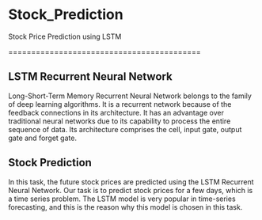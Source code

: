 # Stock_Prediction
Stock Price Prediction using LSTM


==========================================

## LSTM Recurrent Neural Network

Long-Short-Term Memory Recurrent Neural Network belongs to the family of deep learning algorithms. It is a recurrent network because of the feedback connections in its architecture. It has an advantage over traditional neural networks due to its capability to process the entire sequence of data. Its architecture comprises the cell, input gate, output gate and forget gate. 

## Stock Prediction

In this task, the future stock prices are predicted using the LSTM Recurrent Neural Network. Our task is to predict stock prices for a few days, which is a time series problem. The LSTM model is very popular in time-series forecasting, and this is the reason why this model is chosen in this task. 
